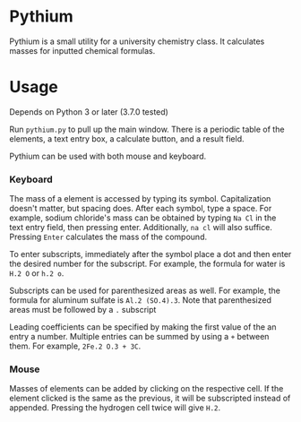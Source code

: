 # Pythium

Pythium is a small utility for a university chemistry class.
It calculates masses for inputted chemical formulas.

# Usage

Depends on Python 3 or later (3.7.0 tested)

Run `pythium.py` to pull up the main window. There is a 
periodic table of the elements, a text entry box, a calculate
button, and a result field.

Pythium can be used with both mouse and keyboard.

### Keyboard
The mass of a element is accessed by typing its symbol.
Capitalization doesn't matter, but spacing does. After each
symbol, type a space. For example, sodium chloride's mass can
be obtained by typing `Na Cl` in the text entry field, then
pressing enter. Additionally, `na cl` will also suffice.
Pressing `Enter` calculates the mass of the compound.

To enter subscripts, immediately after the symbol place a dot
and then enter the desired number for the subscript. For 
example, the formula for water is `H.2 O` or `h.2 o`.

Subscripts can be used for parenthesized areas as well. For
example, the formula for aluminum sulfate is `Al.2 (SO.4).3`.
Note that parenthesized areas must be followed by a `.` subscript

Leading coefficients can be specified by making the first value
of the an entry a number. Multiple entries can be summed by using
a `+` between them. For example, `2Fe.2 O.3 + 3C`.

### Mouse
Masses of elements can be added by clicking on the respective
cell. If the element clicked is the same as the previous, it will
be subscripted instead of appended. Pressing the hydrogen cell
twice will give `H.2`.
